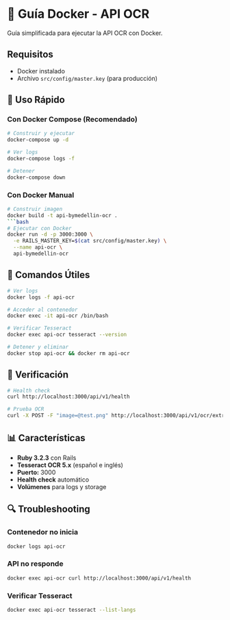 # 🐳 Guía Docker - API OCR

Guía simplificada para ejecutar la API OCR con Docker.

## Requisitos

- Docker instalado
- Archivo `src/config/master.key` (para producción)

## 🚀 Uso Rápido

### Con Docker Compose (Recomendado)
```bash
# Construir y ejecutar
docker-compose up -d

# Ver logs
docker-compose logs -f

# Detener
docker-compose down
```

### Con Docker Manual
```bash
# Construir imagen
docker build -t api-bymedellin-ocr .
```bash
# Ejecutar con Docker
docker run -d -p 3000:3000 \
  -e RAILS_MASTER_KEY=$(cat src/config/master.key) \
  --name api-ocr \
  api-bymedellin-ocr
```

## 🔧 Comandos Útiles

```bash
# Ver logs
docker logs -f api-ocr

# Acceder al contenedor
docker exec -it api-ocr /bin/bash

# Verificar Tesseract
docker exec api-ocr tesseract --version

# Detener y eliminar
docker stop api-ocr && docker rm api-ocr
```

## 🧪 Verificación

```bash
# Health check
curl http://localhost:3000/api/v1/health

# Prueba OCR
curl -X POST -F "image=@test.png" http://localhost:3000/api/v1/ocr/extract_text
```

## 📊 Características

- **Ruby 3.2.3** con Rails
- **Tesseract OCR 5.x** (español e inglés)
- **Puerto:** 3000
- **Health check** automático
- **Volúmenes** para logs y storage

## 🔍 Troubleshooting

### Contenedor no inicia
```bash
docker logs api-ocr
```

### API no responde
```bash
docker exec api-ocr curl http://localhost:3000/api/v1/health
```

### Verificar Tesseract
```bash
docker exec api-ocr tesseract --list-langs
```